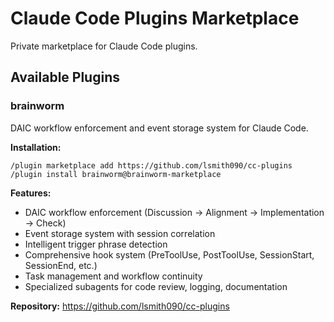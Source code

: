 # Claude Code Plugins Marketplace

Private marketplace for Claude Code plugins.

## Available Plugins

### brainworm
DAIC workflow enforcement and event storage system for Claude Code.

**Installation:**
```
/plugin marketplace add https://github.com/lsmith090/cc-plugins
/plugin install brainworm@brainworm-marketplace
```

**Features:**
- DAIC workflow enforcement (Discussion → Alignment → Implementation → Check)
- Event storage system with session correlation
- Intelligent trigger phrase detection
- Comprehensive hook system (PreToolUse, PostToolUse, SessionStart, SessionEnd, etc.)
- Task management and workflow continuity
- Specialized subagents for code review, logging, documentation

**Repository:** https://github.com/lsmith090/cc-plugins
